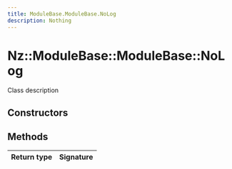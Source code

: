 ```yaml
---
title: ModuleBase.ModuleBase.NoLog
description: Nothing
---
```


# Nz::ModuleBase::ModuleBase::NoLog

Class description

## Constructors


## Methods

| Return type | Signature |
| ----------- | --------- |
